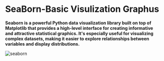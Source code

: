 # SeaBorn-Basic Visulization Graphus

**Seaborn is a powerful Python data visualization library built on top of Matplotlib that provides a high-level interface for creating informative and attractive statistical graphics. It's especially useful for visualizing complex datasets, making it easier to explore relationships between variables and display distributions.**

![seaborn](https://github.com/user-attachments/assets/07cd334f-beab-4faa-88d0-3e254a7771a0)

